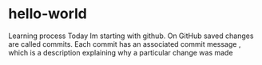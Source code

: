 # hello-world
Learning process
Today Im starting with github. On GitHub saved changes are called commits. Each commit has an associated commit message , which is a description explaining why a particular change was made
